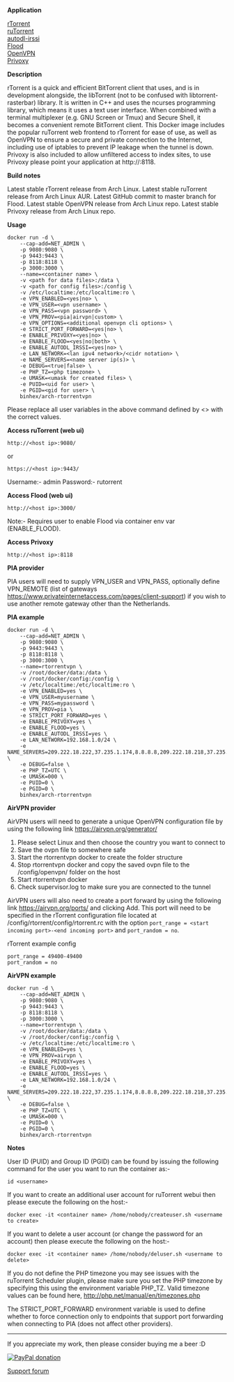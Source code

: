 **Application**

[rTorrent](https://github.com/rakshasa/rtorrent)  
[ruTorrent](https://github.com/Novik/ruTorrent)  
[autodl-irssi](https://github.com/autodl-community/autodl-irssi)  
[Flood](https://github.com/jfurrow/flood)  
[OpenVPN](https://openvpn.net/)  
[Privoxy](http://www.privoxy.org/)

**Description**

rTorrent is a quick and efficient BitTorrent client that uses, and is in development alongside, the libTorrent (not to be confused with libtorrent-rasterbar) library. It is written in C++ and uses the ncurses programming library, which means it uses a text user interface. When combined with a terminal multiplexer (e.g. GNU Screen or Tmux) and Secure Shell, it becomes a convenient remote BitTorrent client. This Docker image includes the popular ruTorrent web frontend to rTorrent for ease of use, as well as OpenVPN to ensure a secure and private connection to the Internet, including use of iptables to prevent IP leakage when the tunnel is down. Privoxy is also included to allow unfiltered access to index sites, to use Privoxy please point your application at http://<host ip>:8118.

**Build notes**

Latest stable rTorrent release from Arch Linux.
Latest stable ruTorrent release from Arch Linux AUR.
Latest GitHub commit to master branch for Flood.
Latest stable OpenVPN release from Arch Linux repo.
Latest stable Privoxy release from Arch Linux repo.

**Usage**
```
docker run -d \
    --cap-add=NET_ADMIN \
    -p 9080:9080 \
    -p 9443:9443 \
    -p 8118:8118 \
    -p 3000:3000 \
    --name=<container name> \
    -v <path for data files>:/data \
    -v <path for config files>:/config \
    -v /etc/localtime:/etc/localtime:ro \
    -e VPN_ENABLED=<yes|no> \
    -e VPN_USER=<vpn username> \
    -e VPN_PASS=<vpn password> \
    -e VPN_PROV=<pia|airvpn|custom> \
    -e VPN_OPTIONS=<additional openvpn cli options> \
    -e STRICT_PORT_FORWARD=<yes|no> \
    -e ENABLE_PRIVOXY=<yes|no> \
    -e ENABLE_FLOOD=<yes|no|both> \
    -e ENABLE_AUTODL_IRSSI=<yes|no> \
    -e LAN_NETWORK=<lan ipv4 network>/<cidr notation> \
    -e NAME_SERVERS=<name server ip(s)> \
    -e DEBUG=<true|false> \
    -e PHP_TZ=<php timezone> \
    -e UMASK=<umask for created files> \
    -e PUID=<uid for user> \
    -e PGID=<gid for user> \
    binhex/arch-rtorrentvpn
```

Please replace all user variables in the above command defined by <> with the correct values.

**Access ruTorrent (web ui)**

`http://<host ip>:9080/`

or

`https://<host ip>:9443/`

Username:- admin
Password:- rutorrent

**Access Flood (web ui)**

`http://<host ip>:3000/`

Note:- Requires user to enable Flood via container env var (ENABLE_FLOOD).

**Access Privoxy**

`http://<host ip>:8118`

**PIA provider**

PIA users will need to supply VPN_USER and VPN_PASS, optionally define VPN_REMOTE (list of gateways https://www.privateinternetaccess.com/pages/client-support) if you wish to use another remote gateway other than the Netherlands.

**PIA example**
```
docker run -d \
    --cap-add=NET_ADMIN \
    -p 9080:9080 \
    -p 9443:9443 \
    -p 8118:8118 \
    -p 3000:3000 \
    --name=rtorrentvpn \
    -v /root/docker/data:/data \
    -v /root/docker/config:/config \
    -v /etc/localtime:/etc/localtime:ro \
    -e VPN_ENABLED=yes \
    -e VPN_USER=myusername \
    -e VPN_PASS=mypassword \
    -e VPN_PROV=pia \
    -e STRICT_PORT_FORWARD=yes \
    -e ENABLE_PRIVOXY=yes \
    -e ENABLE_FLOOD=yes \
    -e ENABLE_AUTODL_IRSSI=yes \
    -e LAN_NETWORK=192.168.1.0/24 \
    -e NAME_SERVERS=209.222.18.222,37.235.1.174,8.8.8.8,209.222.18.218,37.235.1.177,8.8.4.4 \
    -e DEBUG=false \
    -e PHP_TZ=UTC \
    -e UMASK=000 \
    -e PUID=0 \
    -e PGID=0 \
    binhex/arch-rtorrentvpn
```

**AirVPN provider**

AirVPN users will need to generate a unique OpenVPN configuration file by using the following link https://airvpn.org/generator/

1. Please select Linux and then choose the country you want to connect to
2. Save the ovpn file to somewhere safe
3. Start the rtorrentvpn docker to create the folder structure
4. Stop rtorrentvpn docker and copy the saved ovpn file to the /config/openvpn/ folder on the host
5. Start rtorrentvpn docker
6. Check supervisor.log to make sure you are connected to the tunnel

AirVPN users will also need to create a port forward by using the following link https://airvpn.org/ports/ and clicking Add. This port will need to be specified in the rTorrent configuration file located at /config/rtorrent/config/rtorrent.rc with the option `port_range = <start incoming port>-<end incoming port>` and `port_random = no`.

rTorrent example config
```
port_range = 49400-49400
port_random = no
```

**AirVPN example**
```
docker run -d \
    --cap-add=NET_ADMIN \
    -p 9080:9080 \
    -p 9443:9443 \
    -p 8118:8118 \
    -p 3000:3000 \
    --name=rtorrentvpn \
    -v /root/docker/data:/data \
    -v /root/docker/config:/config \
    -v /etc/localtime:/etc/localtime:ro \
    -e VPN_ENABLED=yes \
    -e VPN_PROV=airvpn \
    -e ENABLE_PRIVOXY=yes \
    -e ENABLE_FLOOD=yes \
    -e ENABLE_AUTODL_IRSSI=yes \
    -e LAN_NETWORK=192.168.1.0/24 \
    -e NAME_SERVERS=209.222.18.222,37.235.1.174,8.8.8.8,209.222.18.218,37.235.1.177,8.8.4.4 \
    -e DEBUG=false \
    -e PHP_TZ=UTC \
    -e UMASK=000 \
    -e PUID=0 \
    -e PGID=0 \
    binhex/arch-rtorrentvpn
```

**Notes**

User ID (PUID) and Group ID (PGID) can be found by issuing the following command for the user you want to run the container as:-

```
id <username>
```

If you want to create an additional user account for ruTorrent webui then please execute the following on the host:-

```
docker exec -it <container name> /home/nobody/createuser.sh <username to create>
```

If you want to delete a user account (or change the password for an account) then please execute the following on the host:-

```
docker exec -it <container name> /home/nobody/deluser.sh <username to delete>
```

If you do not define the PHP timezone you may see issues with the ruTorrent Scheduler plugin, please make sure you set the PHP timezone by specifying this using the environment variable PHP_TZ. Valid timezone values can be found here, http://php.net/manual/en/timezones.php

The STRICT_PORT_FORWARD environment variable is used to define whether to force connection only to endpoints that support port forwarding when connecting to PIA (does not affect other providers).
___
If you appreciate my work, then please consider buying me a beer  :D

[![PayPal donation](https://www.paypal.com/en_US/i/btn/btn_donate_SM.gif)](https://www.paypal.com/cgi-bin/webscr?cmd=_s-xclick&hosted_button_id=MM5E27UX6AUU4)

[Support forum](http://lime-technology.com/forum/index.php?topic=47832.0)